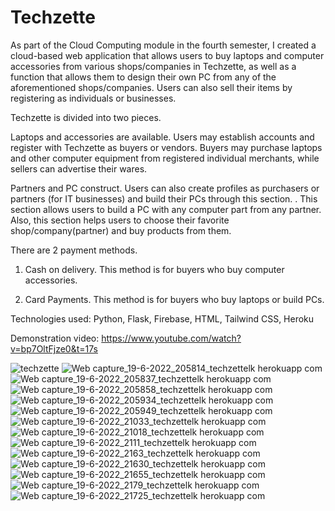 # Techzette
As part of the Cloud Computing module in the fourth semester, I created a cloud-based web application that allows users to buy laptops and computer accessories from various shops/companies in Techzette, as well as a function that allows them to design their own PC from any of the aforementioned shops/companies. Users can also sell their items by registering as individuals or businesses.

Techzette is divided into two pieces.


Laptops and accessories are available. Users may establish accounts and register with Techzette as buyers or vendors. Buyers may purchase laptops and other computer equipment from registered individual merchants, while sellers can advertise their wares.

Partners and PC construct. Users can also create profiles as purchasers or partners (for IT businesses) and build their PCs through this section.
. This section allows users to build a PC with any computer part from any partner. Also, this section helps users to choose their favorite shop/company(partner) and buy products from them.

There are 2 payment methods.

1. Cash on delivery.
This method is for buyers who buy computer accessories.

2. Card Payments.
This method is for buyers who buy laptops or build PCs.

Technologies used: Python, Flask, Firebase, HTML, Tailwind CSS, Heroku

Demonstration video: https://www.youtube.com/watch?v=bp7OltFjze0&t=17s

![techzette](https://user-images.githubusercontent.com/83831219/174781202-43d05655-a3be-430c-bb79-2eec1df2cdcd.jpg)
![Web capture_19-6-2022_205814_techzettelk herokuapp com](https://user-images.githubusercontent.com/83831219/174489005-586001b6-269e-4caa-ad6b-4df49d242421.jpeg)
![Web capture_19-6-2022_205837_techzettelk herokuapp com](https://user-images.githubusercontent.com/83831219/174489019-b8a71d58-31f8-4a94-9c58-1778e897dc24.jpeg)
![Web capture_19-6-2022_205858_techzettelk herokuapp com](https://user-images.githubusercontent.com/83831219/174489018-42134988-79d1-4f6c-b8b9-e68e211a2343.jpeg)
![Web capture_19-6-2022_205934_techzettelk herokuapp com](https://user-images.githubusercontent.com/83831219/174489017-823a9982-344c-4f65-96e0-48d086f27961.jpeg)
![Web capture_19-6-2022_205949_techzettelk herokuapp com](https://user-images.githubusercontent.com/83831219/174489016-83cbe352-daa2-477e-80c8-f9372d702b7c.jpeg)
![Web capture_19-6-2022_21033_techzettelk herokuapp com](https://user-images.githubusercontent.com/83831219/174489014-54e2dfe5-8ce2-4b3a-8756-93edac55c318.jpeg)
![Web capture_19-6-2022_21018_techzettelk herokuapp com](https://user-images.githubusercontent.com/83831219/174489015-cb4820ef-5ba4-4be4-a44a-37edb4215694.jpeg)
![Web capture_19-6-2022_2111_techzettelk herokuapp com](https://user-images.githubusercontent.com/83831219/174489013-7f7ff6b3-a8ad-4b8b-ae61-5693334f5ab8.jpeg)
![Web capture_19-6-2022_2163_techzettelk herokuapp com](https://user-images.githubusercontent.com/83831219/174489012-a8ccd70c-2d05-4020-a00e-48fd1b43e22f.jpeg)
![Web capture_19-6-2022_21630_techzettelk herokuapp com](https://user-images.githubusercontent.com/83831219/174489011-97af22f1-1254-481d-a3d1-d7e37f3698ae.jpeg)
![Web capture_19-6-2022_21655_techzettelk herokuapp com](https://user-images.githubusercontent.com/83831219/174489010-11fa8d5c-d167-44b7-affc-dd95f7a27b65.jpeg)
![Web capture_19-6-2022_2179_techzettelk herokuapp com](https://user-images.githubusercontent.com/83831219/174489008-bd694f09-aed2-432e-aabc-970d646541b1.jpeg)
![Web capture_19-6-2022_21725_techzettelk herokuapp com](https://user-images.githubusercontent.com/83831219/174489007-fabe7057-9dde-4a5a-b71b-b5665f3dff6d.jpeg)
